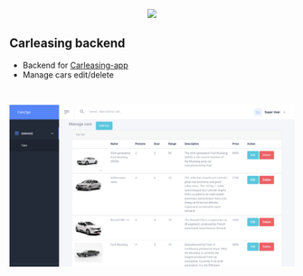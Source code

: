 <p align="center"><a href="https://laravel.com" target="_blank"><img src="https://raw.githubusercontent.com/laravel/art/master/logo-lockup/5%20SVG/2%20CMYK/1%20Full%20Color/laravel-logolockup-cmyk-red.svg" width="200"></a></p>


## Carleasing backend 
* Backend for [Carleasing-app](https://https:/github.com/ada024/carleasing-webapp)
* Manage cars edit/delete
<br>
</p>
 <img src="https://github.com/ada024/carleasing-backend/blob/main/screenshots/manage.png" width=768  >
<p> 
